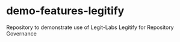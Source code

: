 # demo-features-legitify
Repository to demonstrate use of Legit-Labs Legitify for Repository Governance
